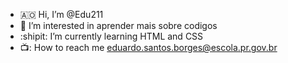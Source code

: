 - :angola: Hi, I’m @Edu211
- :hear_no_evil: I’m interested in aprender mais sobre codigos 
- :shipit: I’m currently learning HTML and CSS
- 📺: How to reach me eduardo.santos.borges@escola.pr.gov.br

<!---
Edu211/Edu211 is a ✨ special ✨ repository because its `README.md` (this file) appears on your GitHub profile.
You can click the Preview link to take a look at your changes.
--->
